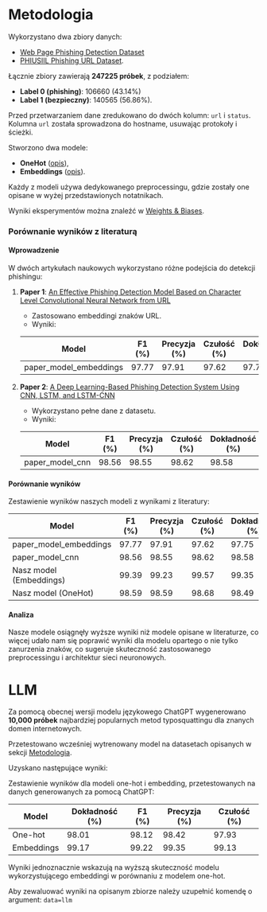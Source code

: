 # Metodologia

Wykorzystano dwa zbiory danych:  
- [Web Page Phishing Detection Dataset](https://www.kaggle.com/datasets/shashwatwork/web-page-phishing-detection-dataset?resource=download)  
- [PHIUSIIL Phishing URL Dataset](https://archive.ics.uci.edu/dataset/967/phiusiil+phishing+url+dataset).  

Łącznie zbiory zawierają **247225 próbek**, z podziałem:  
- **Label 0 (phishing)**: 106660 (43.14%)  
- **Label 1 (bezpieczny)**: 140565 (56.86%).  

Przed przetwarzaniem dane zredukowano do dwóch kolumn: `url` i `status`. Kolumna `url` została sprowadzona do hostname, usuwając protokoły i ścieżki.

Stworzono dwa modele:  
- **OneHot** ([opis](docs/onehot.md)),  
- **Embeddings** ([opis](docs/embeddings.md)).  

Każdy z modeli używa dedykowanego preprocessingu, gdzie zostały one opisane w wyżej przedstawionych notatnikach. 

Wyniki eksperymentów można znaleźć w [Weights & Biases](https://wandb.ai/bartosz-kosinski-b-warsaw-university-of-technology/phisher?nw=nwuserbartoszkosinskib).


### Porównanie wyników z literaturą

#### Wprowadzenie
W dwóch artykułach naukowych wykorzystano różne podejścia do detekcji phishingu:

1. **Paper 1**: [An Effective Phishing Detection Model Based on Character Level Convolutional Neural Network from URL](https://doi.org/10.3390/electronics9091514)
   - Zastosowano embeddingi znaków URL.
   - Wyniki:

   | **Model**                | **F1 (%)** | **Precyzja (%)** | **Czułość (%)** | **Dokładność (%)** |
   |--------------------------|------------|------------------|----------------|-------------------|
   | paper_model_embeddings   | 97.77      | 97.91            | 97.62          | 97.75            |

2. **Paper 2**: [A Deep Learning-Based Phishing Detection System Using CNN, LSTM, and LSTM-CNN](https://doi.org/10.3390/electronics12010232)
   - Wykorzystano pełne dane z datasetu.
   - Wyniki:

   | **Model**                | **F1 (%)** | **Precyzja (%)** | **Czułość (%)** | **Dokładność (%)** |
   |--------------------------|------------|------------------|----------------|-------------------|
   | paper_model_cnn          | 98.56      | 98.55            | 98.62          | 98.58            |

#### Porównanie wyników
Zestawienie wyników naszych modeli z wynikami z literatury:

| **Model**                | **F1 (%)** | **Precyzja (%)** | **Czułość (%)** | **Dokładność (%)** |
|--------------------------|------------|------------------|----------------|-------------------|
| paper_model_embeddings   | 97.77      | 97.91            | 97.62          | 97.75            |
| paper_model_cnn          | 98.56      | 98.55            | 98.62          | 98.58            |
| Nasz model (Embeddings)   | 99.39      | 99.23            | 99.57          | 99.35            |
| Nasz model (OneHot)     | 98.59      | 98.59            | 98.68          | 98.49            |

#### Analiza
Nasze modele osiągnęły wyższe wyniki niż modele opisane w literaturze, co więcej udało nam się poprawić wyniki dla modelu opartego o nie tylko zanurzenia znaków, co sugeruje skuteczność zastosowanego preprocessingu i architektur sieci neuronowych.




# LLM

Za pomocą obecnej wersji modelu językowego ChatGPT wygenerowano **10,000 próbek** najbardziej popularnych metod typosquattingu dla znanych domen internetowych.

Przetestowano wcześniej wytrenowany model na datasetach opisanych w sekcji [Metodologia](#metodologia). 

Uzyskano następujące wyniki:

Zestawienie wyników dla modeli one-hot i embedding, przetestowanych na danych generowanych za pomocą ChatGPT:

| **Model**       | **Dokładność (%)** | **F1 (%)** | **Precyzja (%)** | **Czułość (%)** |
|------------------|------------------------------|------------|-----------------------------|-------------------------|
| One-hot          | 98.01                       | 98.12      | 98.42                       | 97.93                  |
| Embeddings       | 99.17                       | 99.22      | 99.35                       | 99.13                  |

Wyniki jednoznacznie wskazują na wyższą skuteczność modelu wykorzystującego embeddingi w porównaniu z modelem one-hot.

Aby zewaluować wyniki na opisanym zbiorze należy uzupełnić komendę o argument: `data=llm`